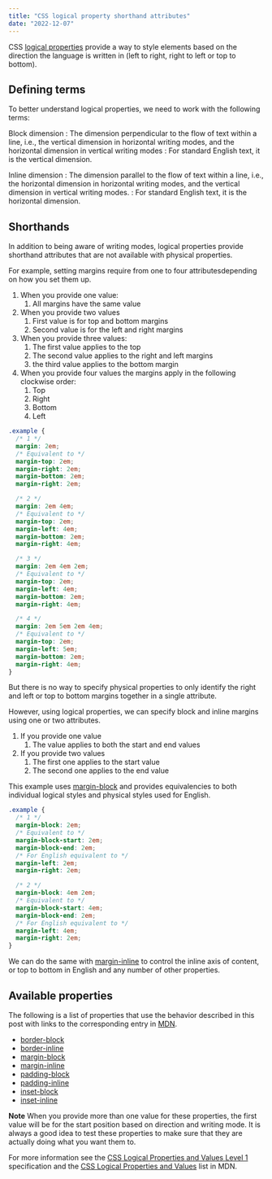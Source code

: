 ```yaml
---
title: "CSS logical property shorthand attributes"
date: "2022-12-07"
---
```


CSS [logical properties](https://publishing-project.rivendellweb.net/working-with-logical-properties-and-writing-modes/) provide a way to style elements based on the direction the language is written in (left to right, right to left or top to bottom).

## Defining terms

To better understand logical properties, we need to work with the following terms:

Block dimension
: The dimension perpendicular to the flow of text within a line, i.e., the vertical dimension in horizontal writing modes, and the horizontal dimension in vertical writing modes
: For standard English text, it is the vertical dimension.

Inline dimension
: The dimension parallel to the flow of text within a line, i.e., the horizontal dimension in horizontal writing modes, and the vertical dimension in vertical writing modes.
: For standard English text, it is the horizontal dimension.

## Shorthands

In addition to being aware of writing modes, logical properties provide shorthand attributes that are not available with physical properties.

For example, setting margins require from one to four attributesdepending on how you set them up.

1. When you provide one value:
    1. All margins have the same value
2. When you provide two values
    1. First value is for top and bottom margins
    2. Second value is for the left and right margins
3. When you provide three values:
    1. The first value applies to the top
    2. The second value applies to the right and left margins
    3. the third value applies to the bottom margin
4. When you provide four values the margins apply in the following clockwise order:
    1. Top
    2. Right
    3. Bottom
    4. Left

```css
.example {
  /* 1 */
  margin: 2em;
  /* Equivalent to */
  margin-top: 2em;
  margin-right: 2em;
  margin-bottom: 2em;
  margin-right: 2em;

  /* 2 */
  margin: 2em 4em;
  /* Equivalent to */
  margin-top: 2em;
  margin-left: 4em;
  margin-bottom: 2em;
  margin-right: 4em;

  /* 3 */
  margin: 2em 4em 2em;
  /* Equivalent to */
  margin-top: 2em;
  margin-left: 4em;
  margin-bottom: 2em;
  margin-right: 4em;

  /* 4 */
  margin: 2em 5em 2em 4em;
  /* Equivalent to */
  margin-top: 2em;
  margin-left: 5em;
  margin-bottom: 2em;
  margin-right: 4em;
}
```

But there is no way to specify physical properties to only identify the right and left or top to bottom margins together in a single attribute.

However, using logical properties, we can specify block and inline margins using one or two attributes.

1. If you provide one value
    1. The value applies to both the start and end values
2. If you provide two values
    1. The first one applies to the start value
    2. The second one applies to the end value

This example uses [margin-block](https://developer.mozilla.org/en-US/docs/Web/CSS/margin-block) and provides equivalencies to both individual logical styles and physical styles used for English.

```css
.example {
  /* 1 */
  margin-block: 2em;
  /* Equivalent to */
  margin-block-start: 2em;
  margin-block-end: 2em;
  /* For English equivalent to */
  margin-left: 2em;
  margin-right: 2em;

  /* 2 */
  margin-block: 4em 2em;
  /* Equivalent to */
  margin-block-start: 4em;
  margin-block-end: 2em;
  /* For English equivalent to */
  margin-left: 4em;
  margin-right: 2em;
}
```

We can do the same with [margin-inline](https://developer.mozilla.org/en-US/docs/Web/CSS/margin-inline) to control the inline axis of content, or top to bottom in English and any number of other properties.

## Available properties

The following is a list of properties that use the behavior described in this post with links to the corresponding entry in [MDN](https://developer.mozilla.org/).

* [border-block](https://developer.mozilla.org/en-US/docs/Web/CSS/border-block)
* [border-inline](https://developer.mozilla.org/en-US/docs/Web/CSS/border-inline)
* [margin-block](https://developer.mozilla.org/en-US/docs/Web/CSS/margin-block)
* [margin-inline](https://developer.mozilla.org/en-US/docs/Web/CSS/margin-inline)
* [padding-block](https://developer.mozilla.org/en-US/docs/Web/CSS/padding-block)
* [padding-inline](https://developer.mozilla.org/en-US/docs/Web/CSS/padding-inline)
* [inset-block](https://developer.mozilla.org/en-US/docs/Web/CSS/inset-block)
* [inset-inline](https://developer.mozilla.org/en-US/docs/Web/CSS/inset-inline)

**Note** When you provide more than one value for these properties, the first value will be for the start position based on direction and writing mode. It is always a good idea to test these properties to make sure that they are actually doing what you want them to.

For more information see the [CSS Logical Properties and Values Level 1](https://w3c.github.io/csswg-drafts/css-logical/#position-properties) specification and the [CSS Logical Properties and Values](https://developer.mozilla.org/en-US/docs/Web/CSS/CSS_Logical_Properties) list in MDN.
